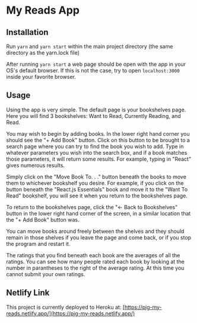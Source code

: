 # My Reads App

## Installation

Run `yarn` and `yarn start` within the main project directory (the same directory as the yarn.lock file)

After running `yarn start` a web page should be open with the app in your OS's default browser. If this is not the case, try to open `localhost:3000` inside your favorite browser.

## Usage

Using the app is very simple. The default page is your bookshelves page. Here you will find 3 bookshelves: Want to Read, Currently Reading, and Read.

You may wish to begin by adding books. In the lower right hand corner you should see the "+ Add Book" button. Click on this button to be brought to a search page where you can try to find the book you wish to add. Type in whatever parameters you wish into the search box, and if a book matches those parameters, it will return some results. For example, typing in "React" gives numerous results.

Simply click on the "Move Book To. . ." button beneath the books to move them to whichever bookshelf you desire. For example, if you click on the button beneath the "React.js Essentials" book and move it to the "Want To Read" bookshelf, you will see it when you return to the bookshelves page.

To return to the bookshelves page, click the "<- Back to Bookshelves" button in the lower right hand corner of the screen, in a similar location that the "+ Add Book" button was.

You can move books around freely between the shelves and they should remain in those shelves if you leave the page and come back, or if you stop the program and restart it.

The ratings that you find beneath each book are the averages of all the ratings. You can see how many people rated each book by looking at the number in parantheses to the right of the average rating. At this time you cannot submit your own ratings.

## Netlify Link

This project is currently deployed to Heroku at: [https://pjg-my-reads.netlify.app/](https://pjg-my-reads.netlify.app/)
